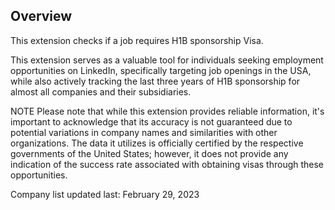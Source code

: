 ## Overview

This extension checks if a job requires H1B sponsorship Visa.

This extension serves as a valuable tool for individuals seeking employment opportunities on LinkedIn, specifically targeting job openings in the USA, while also actively tracking the last three years of H1B sponsorship for almost all companies and their subsidiaries.

NOTE
Please note that while this extension provides reliable information, it's important to acknowledge that its accuracy is not guaranteed due to potential variations in company names and similarities with other organizations. The data it utilizes is officially certified by the respective governments of the United States; however, it does not provide any indication of the success rate associated with obtaining visas through these opportunities.

Company list updated last: February 29, 2023

